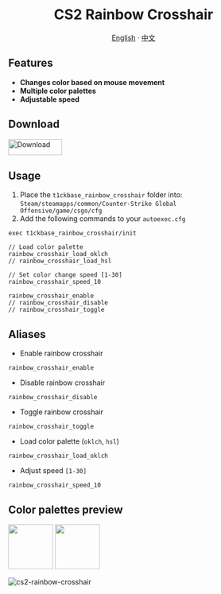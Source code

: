[](#readme)

<div id="toc">
  <ul align="center" style="list-style: none">
    <summary>
      <h1>
        CS2 Rainbow Crosshair
      </h1>
    </summary>
  </ul>
</div>
<p align="center">
  <a href="/#readme">English</a>
  ·
  <a href="/zh-TW.md">中文</a>
</p>

## Features

- **Changes color based on mouse movement**
- **Multiple color palettes**
- **Adjustable speed**

## Download

<a href="https://github.com/T1ckbase/cs2-rainbow-crosshair/releases/latest/download/t1ckbase_rainbow_crosshair.zip">
  <picture>
    <source media="(prefers-color-scheme: dark)" srcset="./assets/download-button-dark.svg">
    <img src="./assets/download-button-light.svg" alt="Download" width="108" height="32">
  </picture>
</a>

## Usage

1. Place the `t1ckbase_rainbow_crosshair` folder into: `Steam/steamapps/common/Counter-Strike Global Offensive/game/csgo/cfg`
2. Add the following commands to your `autoexec.cfg`

```
exec t1ckbase_rainbow_crosshair/init

// Load color palette
rainbow_crosshair_load_oklch
// rainbow_crosshair_load_hsl

// Set color change speed [1-30]
rainbow_crosshair_speed_10

rainbow_crosshair_enable
// rainbow_crosshair_disable
// rainbow_crosshair_toggle
```

## Aliases

- Enable rainbow crosshair

```
rainbow_crosshair_enable
```

- Disable rainbow crosshair

```
rainbow_crosshair_disable
```

- Toggle rainbow crosshair

```
rainbow_crosshair_toggle
```

- Load color palette (`oklch`, `hsl`)

```
rainbow_crosshair_load_oklch
```

- Adjust speed `[1-30]`

```
rainbow_crosshair_speed_10
```

## Color palettes preview

<img src="./assets/oklch.svg" width="90px" height="90px">
<img src="./assets/hsl.svg" width="90px" height="90px">

<br/>

![cs2-rainbow-crosshair](https://github.com/T1ckbase/cs2-rainbow-crosshair/assets/146760065/6a01bc8a-d4c8-48ad-b6ed-f93c4a2c1b64)
